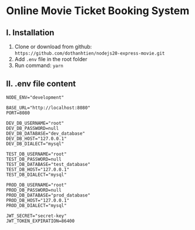 # Online Movie Ticket Booking System

## I. Installation

1. Clone or download from github: `https://github.com/dothanhtien/nodejs20-express-movie.git`
2. Add `.env` file in the root folder
3. Run command: `yarn`

## II. .env file content

```
NODE_ENV="development"

BASE_URL="http://localhost:8080"
PORT=8080

DEV_DB_USERNAME="root"
DEV_DB_PASSWORD=null
DEV_DB_DATABASE="dev_database"
DEV_DB_HOST="127.0.0.1"
DEV_DB_DIALECT="mysql"

TEST_DB_USERNAME="root"
TEST_DB_PASSWORD=null
TEST_DB_DATABASE="test_database"
TEST_DB_HOST="127.0.0.1"
TEST_DB_DIALECT="mysql"

PROD_DB_USERNAME="root"
PROD_DB_PASSWORD=null
PROD_DB_DATABASE="prod_database"
PROD_DB_HOST="127.0.0.1"
PROD_DB_DIALECT="mysql"

JWT_SECRET="secret-key"
JWT_TOKEN_EXPIRATION=86400
```
